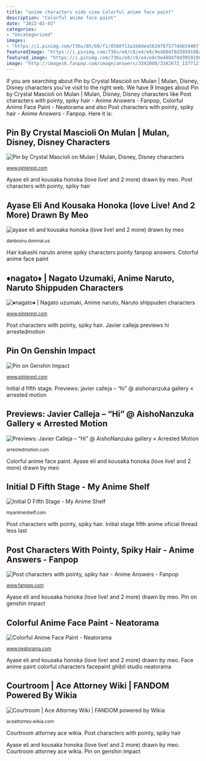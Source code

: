 ```yaml
---
title: "anime characters side view Colorful anime face paint"
description: "Colorful anime face paint"
date: "2022-02-03"
categories:
- "Uncategorized"
images:
- "https://i.pinimg.com/736x/85/60/f1/8560f13a1b0dea5634f87577d4b59407.jpg"
featuredImage: "https://i.pinimg.com/736x/e8/c9/e4/e8c9e4884f8d3959198a4c629cf1b063.jpg"
featured_image: "https://i.pinimg.com/736x/e8/c9/e4/e8c9e4884f8d3959198a4c629cf1b063.jpg"
image: "http://images6.fanpop.com/image/answers/3342000/3342672_1377121226115.15res_471_300.jpg"
---
```


If you are searching about Pin by Crystal Mascioli on Mulan | Mulan, Disney, Disney characters you've visit to the right web. We have 9 Images about Pin by Crystal Mascioli on Mulan | Mulan, Disney, Disney characters like Post characters with pointy, spiky hair - Anime Answers - Fanpop, Colorful Anime Face Paint - Neatorama and also Post characters with pointy, spiky hair - Anime Answers - Fanpop. Here it is:

## Pin By Crystal Mascioli On Mulan | Mulan, Disney, Disney Characters

![Pin by Crystal Mascioli on Mulan | Mulan, Disney, Disney characters](https://i.pinimg.com/736x/76/a0/cd/76a0cd874a37e66bab284ecc56312f68.jpg "Pin on genshin impact")

<small>www.pinterest.com</small>

Ayase eli and kousaka honoka (love live! and 2 more) drawn by meo. Post characters with pointy, spiky hair

## Ayase Eli And Kousaka Honoka (love Live! And 2 More) Drawn By Meo

![ayase eli and kousaka honoka (love live! and 2 more) drawn by meo](https://cdn.donmai.us/sample/7e/43/sample-7e4392ada794d7356f22b068da7a5bbd.jpg "Pin on genshin impact")

<small>danbooru.donmai.us</small>

Hair kakashi naruto anime spiky characters pointy fanpop answers. Colorful anime face paint

## ♦️nagato♦️ | Nagato Uzumaki, Anime Naruto, Naruto Shippuden Characters

![♦️nagato♦️ | Nagato uzumaki, Anime naruto, Naruto shippuden characters](https://i.pinimg.com/736x/85/60/f1/8560f13a1b0dea5634f87577d4b59407.jpg "Courtroom attorney ace wikia")

<small>www.pinterest.com</small>

Post characters with pointy, spiky hair. Javier calleja previews hi arrestedmotion

## Pin On Genshin Impact

![Pin on Genshin Impact](https://i.pinimg.com/736x/e8/c9/e4/e8c9e4884f8d3959198a4c629cf1b063.jpg "Courtroom attorney ace wikia")

<small>www.pinterest.com</small>

Initial d fifth stage. Previews: javier calleja – “hi” @ aishonanzuka gallery « arrested motion

## Previews: Javier Calleja – “Hi” @ AishoNanzuka Gallery « Arrested Motion

![Previews: Javier Calleja – “Hi” @ AishoNanzuka gallery « Arrested Motion](https://arrestedmotion.com/wp-content/uploads/2017/05/javier_calleja4.jpg "Initial stage fifth anime oficial thread less last")

<small>arrestedmotion.com</small>

Colorful anime face paint. Ayase eli and kousaka honoka (love live! and 2 more) drawn by meo

## Initial D Fifth Stage - My Anime Shelf

![Initial D Fifth Stage - My Anime Shelf](https://myanimeshelf.com/upload/dynamic/2013-08/22/fifthstagewp62.jpg "Face anime paint colorful characters facepaint ghibli studio neatorama")

<small>myanimeshelf.com</small>

Post characters with pointy, spiky hair. Initial stage fifth anime oficial thread less last

## Post Characters With Pointy, Spiky Hair - Anime Answers - Fanpop

![Post characters with pointy, spiky hair - Anime Answers - Fanpop](http://images6.fanpop.com/image/answers/3342000/3342672_1377121226115.15res_471_300.jpg "Ayase eli and kousaka honoka (love live! and 2 more) drawn by meo")

<small>www.fanpop.com</small>

Ayase eli and kousaka honoka (love live! and 2 more) drawn by meo. Pin on genshin impact

## Colorful Anime Face Paint - Neatorama

![Colorful Anime Face Paint - Neatorama](http://uploads.neatorama.com/images/posts/730/69/69730/1393289460-0.jpg "Ayase eli and kousaka honoka (love live! and 2 more) drawn by meo")

<small>www.neatorama.com</small>

Ayase eli and kousaka honoka (love live! and 2 more) drawn by meo. Face anime paint colorful characters facepaint ghibli studio neatorama

## Courtroom | Ace Attorney Wiki | FANDOM Powered By Wikia

![Courtroom | Ace Attorney Wiki | FANDOM powered by Wikia](http://vignette2.wikia.nocookie.net/aceattorney/images/e/e9/Courtroom_No._5.jpg/revision/latest?cb=20160726193219 "Colorful anime face paint")

<small>aceattorney.wikia.com</small>

Courtroom attorney ace wikia. Post characters with pointy, spiky hair

Ayase eli and kousaka honoka (love live! and 2 more) drawn by meo. Courtroom attorney ace wikia. Pin on genshin impact
